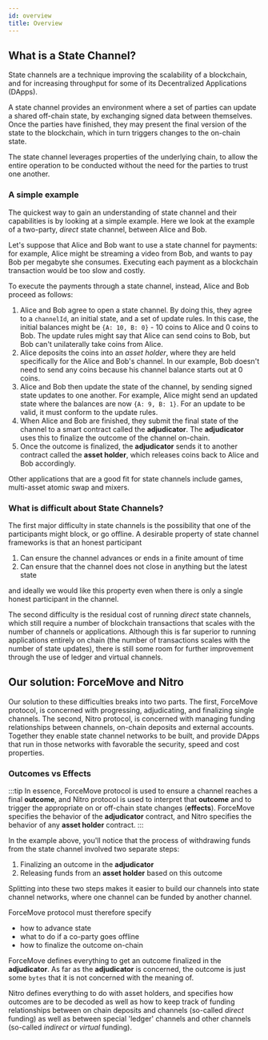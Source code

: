 ```yaml
---
id: overview
title: Overview
---
```


## What is a State Channel?

State channels are a technique improving the scalability of a blockchain, and for increasing throughput for some of its Decentralized Applications (DApps).

A state channel provides an environment where a set of parties can update a shared off-chain state, by exchanging signed data between themselves.
Once the parties have finished, they may present the final version of the state to the blockchain, which in turn triggers changes to the on-chain state.

The state channel leverages properties of the underlying chain, to allow the entire operation to be conducted without the need for the parties to trust one another.

### A simple example

The quickest way to gain an understanding of state channel and their capabilities is by looking at a simple example.
Here we look at the example of a two-party, _direct_ state channel, between Alice and Bob.

Let's suppose that Alice and Bob want to use a state channel for payments: for example, Alice might be streaming a video from Bob, and wants to pay Bob per megabyte she consumes.
Executing each payment as a blockchain transaction would be too slow and costly.

To execute the payments through a state channel, instead, Alice and Bob proceed as follows:

1. Alice and Bob agree to open a state channel. By doing this, they agree to a `channelId`, an initial state, and a set of update rules. In this case, the initial balances might be `{A: 10, B: 0}` - 10 coins to Alice and 0 coins to Bob. The update rules might say that Alice can send coins to Bob, but Bob can't unilaterally take coins from Alice.
2. Alice deposits the coins into an _asset holder_, where they are held specifically for the Alice and Bob's channel. In our example, Bob doesn't need to send any coins because his channel balance starts out at 0 coins.
3. Alice and Bob then update the state of the channel, by sending signed state updates to one another. For example, Alice might send an updated state where the balances are now `{A: 9, B: 1}`. For an update to be valid, it must conform to the update rules.
4. When Alice and Bob are finished, they submit the final state of the channel to a smart contract called the __adjudicator__. The __adjudicator__ uses this to finalize the outcome of the channel on-chain.
5. Once the outcome is finalized, the __adjudicator__ sends it to another contract called the __asset holder__, which releases coins back to Alice and Bob accordingly.

Other applications that are a good fit for state channels include games, multi-asset atomic swap and mixers.

### What is difficult about State Channels?

The first major difficulty in state channels is the possibility that one of the participants might block, or go offline. A desirable property of state channel frameworks is that an honest participant

1. Can ensure the channel advances or ends in a finite amount of time
2. Can ensure that the channel does not close in anything but the latest state

and ideally we would like this property even when there is only a single honest participant in the channel. 

The second difficulty is the residual cost of running _direct_ state channels, which still require a number of blockchain transactions that scales with the number of channels or applications. Although this is far superior to running applications entirely on chain (the number of transactions scales with the number of state updates), there is still some room for further improvement through the use of ledger and virtual channels. 

## Our solution: ForceMove and Nitro

Our solution to these difficulties breaks into two parts. The first, ForceMove protocol, is concerned with progressing, adjudicating, and finalizing single channels. The second, Nitro protocol, is concerned with managing funding relationships between channels, on-chain deposits and external accounts. Together they enable state channel networks to be built, and provide DApps that run in those networks with favorable the security, speed and cost properties.


### Outcomes vs Effects

:::tip
In essence, ForceMove protocol is used to ensure a channel reaches a final __outcome__, and Nitro protocol is used to interpret that __outcome__ and to trigger the appropriate on or off-chain state changes (__effects__). ForceMove specifies the behavior of the __adjudicator__ contract, and Nitro specifies the behavior of any __asset holder__ contract.
:::

In the example above, you'll notice that the process of withdrawing funds from the state channel involved two separate steps:

1. Finalizing an outcome in the __adjudicator__
2. Releasing funds from an __asset holder__ based on this outcome

Splitting into these two steps makes it easier to build our channels into state channel networks, where one channel can be funded by another channel.

ForceMove protocol must therefore specify

- how to advance state
- what to do if a co-party goes offline
- how to finalize the outcome on-chain

ForceMove defines everything to get an outcome finalized in the __adjudicator__.
As far as the __adjudicator__ is concerned, the outcome is just some `bytes` that it is not concerned with the meaning of.

Nitro defines everything to do with asset holders, and specifies how outcomes are to be decoded as well as how to keep track of funding relationships between on chain deposits and channels (so-called _direct_ funding) as well as between special 'ledger' channels and other channels (so-called _indirect_ or _virtual_ funding).
